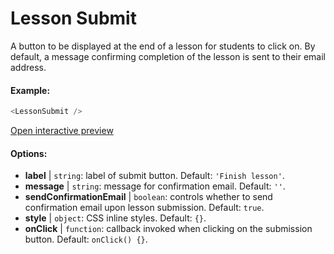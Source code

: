 # Lesson Submit

A button to be displayed at the end of a lesson for students to click on. By default, a message confirming completion of the lesson is sent to their email address.

#### Example:

``` js
<LessonSubmit />
```

[Open interactive preview](https://isle.heinz.cmu.edu/components/lesson-submit/)

#### Options:

* __label__ | `string`: label of submit button. Default: `'Finish lesson'`.
* __message__ | `string`: message for confirmation email. Default: `''`.
* __sendConfirmationEmail__ | `boolean`: controls whether to send confirmation email upon lesson submission. Default: `true`.
* __style__ | `object`: CSS inline styles. Default: `{}`.
* __onClick__ | `function`: callback invoked when clicking on the submission button. Default: `onClick() {}`.
